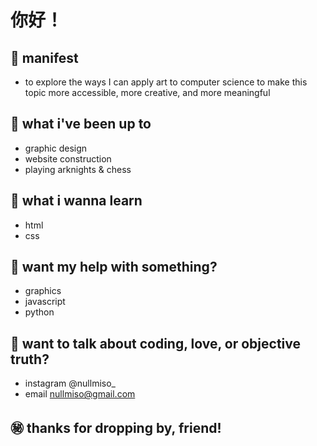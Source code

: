 # 你好！

## 🛂 manifest
  - to explore the ways I can apply art to computer science to make this topic more accessible, more creative, and more meaningful
  
## 💾 what i've been up to 
  - graphic design
  - website construction
  - playing arknights & chess

## 🔗 what i wanna learn
  - html
  - css
  
## 📳 want my help with something?
  - graphics
  - javascript
  - python
  
## 💬  want to talk about coding, love, or objective truth?
  - instagram @nullmiso_
  - email nullmiso@gmail.com
  
## ㊙️ thanks for dropping by, friend!
